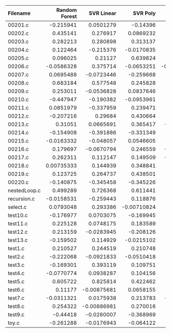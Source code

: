 | Filename     |   Random Forest |   SVR Linear |    SVR Poly |     SVR RBF |         KNN |   Gradient Boosting |    AdaBoost |   Random Number |   O0 |           O1 |          O2 |          O3 |
|:-------------|----------------:|-------------:|------------:|------------:|------------:|--------------------:|------------:|----------------:|-----:|-------------:|------------:|------------:|
| 00201.c      |     -0.215941   |   0.0501279  | -0.14396    | -0.222031   |  0.094837   |         -0.197081   |  0.121436   |      0.0992959  |   -0 | -0.0526045   | -0.179945   | -0.374382   |
| 00202.c      |      0.435141   |   0.276917   |  0.0869232  |  0.341242   |  0.355273   |          0.216848   |  0.208488   |      0.141889   |   -0 | -0.000749171 |  0.0478464  | -0.0675495  |
| 00203.c      |      0.282213   |   0.280898   |  0.313137   |  0.299819   |  0.34568    |          0.710159   |  0.295025   |      0.13066    |   -0 |  0.0373163   |  0.0849478  |  0.02093    |
| 00204.c      |      0.122464   |  -0.215376   | -0.0170835  | -0.110744   | -0.199596   |          0.0740538  | -0.0392726  |      0.170891   |   -0 |  0.247317    | -0.088169   | -0.306861   |
| 00205.c      |      0.096025   |   0.21127    |  0.639824   |  0.380024   |  0.406625   |          0.0990886  |  0.51744    |      0.500139   |   -0 |  0.147054    |  0.0721181  |  0.169666   |
| 00206.c      |     -0.0586328  |   0.375714   | -0.0653251  | -0.00171472 |  0.15637    |          0.296852   |  0.0605271  |      0.454658   |   -0 | -0.0831589   |  0.0193048  | -0.0731552  |
| 00207.c      |      0.0695488  |  -0.0723446  | -0.259668   | -0.362146   | -0.181766   |         -0.06599    | -0.052756   |     -0.121924   |   -0 | -0.28562     | -0.197155   | -0.468798   |
| 00208.c      |      0.683184   |   0.577548   |  0.245828   |  0.668875   |  0.139469   |          0.560167   |  0.679375   |      0.372535   |   -0 |  0.252662    |  0.333331   |  0.340958   |
| 00209.c      |      0.253011   |  -0.0536828  |  0.0837646  |  0.268043   |  0.21385    |          0.449744   |  0.0777164  |      0.232439   |   -0 |  0.0823605   |  0.0437146  |  0.0927424  |
| 00210.c      |     -0.447947   |  -0.190382   | -0.0953961  | -0.145919   | -0.0676333  |         -0.297175   | -0.017684   |     -0.375705   |   -0 | -0.123457    |  0.111999   | -0.634792   |
| 00211.c      |      0.0851979  |  -0.337959   |  0.239471   |  0.0652386  | -0.0505642  |         -0.0771828  |  0.16157    |     -0.0238528  |   -0 |  0.142424    | -0.0298635  | -0.0241298  |
| 00212.c      |     -0.207216   |   0.29684    |  0.430664   |  0.265042   |  0.269421   |          0.276863   |  0.203168   |     -0.0967429  |   -0 |  0.0689797   | -0.0998352  |  0.0464345  |
| 00213.c      |      0.31051    |   0.0665691  |  0.365417   | -0.0151883  |  0.265932   |          0.172547   |  0.1449     |     -0.0865167  |   -0 |  0.0535612   | -0.214598   | -0.450396   |
| 00214.c      |     -0.154908   |  -0.391886   | -0.331349   | -0.361646   | -0.23827    |         -0.139099   | -0.471536   |     -0.126702   |   -0 |  0.130297    |  0.0116825  | -0.0675867  |
| 00215.c      |     -0.0163332  |  -0.048057   |  0.0546605  | -0.11788    |  0.100663   |          0.292372   |  0.0730359  |      0.0491284  |   -0 |  0.012716    |  0.0348968  | -0.267696   |
| 00216.c      |      0.179697   |  -0.0670794  |  0.246559   | -0.0607944  | -0.219557   |          0.050728   |  0.251984   |      0.0670114  |   -0 | -0.146643    |  0.17948    | -0.100483   |
| 00217.c      |      0.262311   |   0.112147   |  0.149509   | -0.0106602  |  0.00249095 |          0.23411    |  0.126906   |      0.058877   |   -0 | -0.210218    | -0.00566673 |  0.0997218  |
| 00218.c      |      0.00735333 |   0.144939   |  0.348841   |  0.613823   | -0.129583   |          0.295834   |  0.168006   |     -0.170754   |   -0 |  0.145763    |  0.11801    |  0.0459362  |
| 00219.c      |      0.123725   |   0.264737   |  0.438501   |  0.119179   |  0.272634   |          0.374605   |  0.296843   |      0.0294624  |   -0 | -0.10923     | -0.527768   | -0.320683   |
| 00220.c      |     -0.140875   |  -0.345458   | -0.345226   | -0.186907   | -0.23308    |          0.0319553  | -0.188981   |     -0.109815   |   -0 | -0.180556    | -0.275486   | -0.348729   |
| nestedLoop.c |      0.499289   |   0.726368   |  0.611441   |  0.462584   |  0.504596   |          0.547907   |  0.624879   |      0.618354   |   -0 |  0.38351     |  0.0517436  |  0.613725   |
| recursion.c  |     -0.0158531  |  -0.259443   |  0.118876   | -0.377197   | -0.101605   |         -0.177312   | -0.273782   |     -0.00169059 |   -0 | -0.00196411  | -0.208093   | -0.195958   |
| select.c     |      0.0793048  |   0.293386   | -0.00710824 |  0.184351   | -0.233347   |          0.0207905  | -0.031421   |     -0.0146044  |   -0 | -0.288458    |  0.0243858  | -0.249795   |
| test10.c     |     -0.176977   |   0.0703075  | -0.169945   |  0.500887   | -0.0272444  |          0.216157   |  0.34482    |      0.385365   |   -0 |  0.381978    |  0.227511   |  0.0449106  |
| test11.c     |      0.225128   |   0.0748175  |  0.183589   |  0.0446435  |  0.25578    |          0.0612736  |  0.238181   |      0.0152918  |   -0 | -0.274686    | -0.0317151  | -0.363736   |
| test12.c     |      0.213159   |  -0.0283945  | -0.208126   | -0.212408   | -0.29633    |         -0.37945    | -0.287151   |      0.276006   |   -0 | -0.683123    | -0.468468   | -0.116111   |
| test13.c     |     -0.159502   |   0.114929   | -0.0215102  | -0.120311   |  0.0165042  |          0.0642526  | -0.125832   |      0.0249569  |   -0 | -0.0586956   | -0.0917389  |  0.00132455 |
| test1.c      |      0.210527   |   0.244519   |  0.210748   |  0.195801   | -0.163608   |          0.22989    |  0.243246   |      0.116918   |   -0 |  0.240737    |  0.308925   |  0.0326178  |
| test2.c      |     -0.222068   |  -0.0921833  | -0.0510418  |  0.111646   | -0.207394   |          0.149193   |  0.0631371  |      0.070747   |   -0 | -0.31177     | -0.0835276  | -0.418639   |
| test3.c      |     -0.169301   |   0.393119   |  0.109751   |  0.243061   |  0.167811   |          0.0081007  | -0.0956853  |      0.420887   |   -0 | -0.077638    | -0.256802   |  0.435233   |
| test4.c      |     -0.0770774  |   0.0938287  |  0.104156   | -0.179799   |  0.246098   |         -0.18825    | -0.00285385 |      0.0355924  |   -0 | -0.213993    | -0.104667   | -0.322122   |
| test5.c      |      0.605722   |   0.825814   |  0.422462   |  0.456526   |  0.386094   |          0.486313   |  0.636602   |      0.263042   |   -0 |  0.250614    |  0.557502   |  0.395398   |
| test6.c      |      0.11177    |  -0.00875681 |  0.0658155  |  0.0848894  |  0.0491949  |          0.158043   |  0.041989   |      0.00218041 |   -0 | -0.0320032   | -0.182327   | -0.028285   |
| test7.c      |     -0.0311321  |   0.0175938  |  0.213783   | -0.0237078  | -0.212386   |         -0.409499   |  0.0608601  |      0.0946497  |   -0 | -0.222226    |  0.219659   | -0.395141   |
| test8.c      |      0.254322   |  -0.00886981 |  0.270016   |  0.0651438  | -0.00933658 |         -0.441584   | -0.0448628  |      0.0115571  |   -0 | -0.293614    | -0.169179   | -0.0146484  |
| test9.c      |     -0.44418    |  -0.0260007  | -0.368969   |  0.0068948  | -0.222576   |          0.308789   | -0.330132   |     -0.31156    |   -0 |  0.3354      | -0.242448   | -0.157129   |
| toy.c        |     -0.261288   |  -0.0176943  | -0.064122   | -0.449354   |  0.0310515  |         -0.00527312 |  0.0618298  |     -0.198707   |   -0 | -0.195038    |  0.0336341  | -0.157774   |